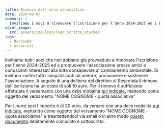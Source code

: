 ```yaml
---
title: Rinnovo dell'anno associativo
date: 2024-09-07
summary: | 
  Invitiamo i soci a rinnovare l’iscrizione per l’anno 2024-2025 ed i non soci ad aderire e sostenere l’associazione! 
cover_image:
  src: assets/img/logo/logo_scritta_stacked
tags:
  - ResConDA
  - associati
---
```


Invitiamo tutti i soci che non abbiano già provveduto a rinnovare l'iscrizione per l'anno 2024-2025 ed a promuovere l'associazione presso amici e conoscenti interessati alla lotta consapevole al cambiamento ambientale. Si invitano inoltre tutti i simpatizzanti ad aderire, promuovere e sostenere l'associazione. A seguito di una delibera del direttivo di Resconda il rinnovo dell'iscrizione ha un costo di soli 10 euro. Per il rinnovo è sufficiente effettuare il versamento con una delle modalità [qui indicate](https://www.resconda.it/articles/anno-associativo-2023-2024-al-via-la-campagna-di-tesseramento/), mettendo come oggetto del versamento "NOME COGNOME - quota associativa"

Per i nuovi soci l'importo è di 20 euro, da versare con una delle modalità [qui indicate](https://www.resconda.it/articles/anno-associativo-2023-2024-al-via-la-campagna-di-tesseramento/), mettendo come oggetto del versamento "NOME COGNOME - quota associativa" e trasmettendoci via email o in altro modo [questo documento](https://www.resconda.it/docs/RICHIESTA%20ADESIONE%20RESCONDA.pdf) debitamente compilato e sottoscritto.

<!--
  created 2024-09-07 21:44:02.32708 +0200 CEST m=+0.066079917
-->